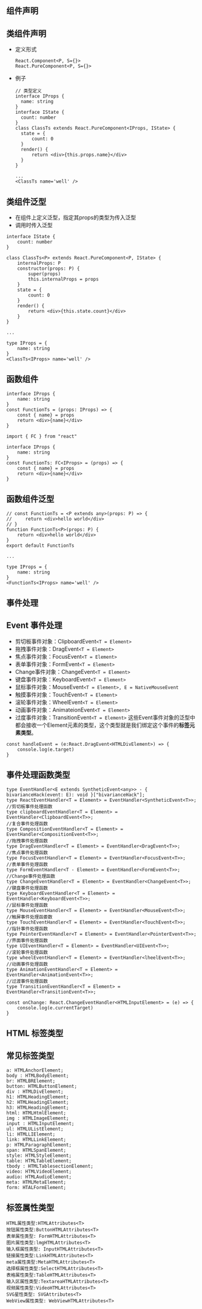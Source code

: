 ## 组件声明

## 类组件声明
- 定义形式
  ```
  React.Component<P, S={}>
  React.PureComponent<P, S={}>
  ```
- 例子
  ```
  // 类型定义
  interface IProps {
    name: string
  }
  interface IState {
    count: number
  }
  class ClassTs extends React.PureComponent<IProps, IState> {
    state = {
        count: 0
    }
    render() {
        return <div>{this.props.name}</div>
    }
  }

  ...
  <ClassTs name='well' />
  ```
## 类组件泛型
- 在组件上定义泛型，指定其props的类型为传入泛型
- 调用时传入泛型
```
interface IState {
    count: number
}

class ClassTs<P> extends React.PureComponent<P, IState> {
    internalProps: P
    constructor(props: P) {
        super(props)
        this.internalProps = props
    }
    state = {
        count: 0
    }
    render() {
        return <div>{this.state.count}</div>
    }
}

...

type IProps = {
    name: string
}
<ClassTs<IProps> name='well' />
```

## 函数组件
```
interface IProps {
    name: string
}
const FunctionTs = (props: IProps) => {
    const { name} = props
    return <div>{name}</div>
}
```
```
import { FC } from "react"

interface IProps {
    name: string
}
const FunctionTs: FC<IProps> = (props) => {
    const { name} = props
    return <div>{name}</div>
}
```

## 函数组件泛型
```
// const FunctionTs = <P extends any>(props: P) => {
//     return <div>hello world</div>
// }
function FunctionTs<P>(props: P) {
    return <div>hello world</div>
}
export default FunctionTs

...

type IProps = {
    name: string
}
<FunctionTs<IProps> name='well' />
```

## 事件处理
## Event 事件处理
- 剪切板事件对象：ClipboardEvent`<T = Element>`
- 拖拽事件对象：DragEvent`<T = Element>`
- 焦点事件对象：FocusEvent`<T = Element>`
- 表单事件对象：FormEvent`<T = Element>`
- Change事件对象：ChangeEvent`<T = Element>`
- 键盘事件对象：KeyboardEvent`<T = Element>`
- 鼠标事件对象：MouseEvent`<T = Element>, E = NativeMouseEvent`
- 触摸事件对象：TouchEvent`<T = Element>`
- 滚轮事件对象：WheelEvent`<T = Element>`
- 动画事件对象：AnimateionEvent`<T = Element>`
- 过度事件对象：TransitionEvent`<T = Element>`
这些Event事件对象的泛型中都会接收一个Element元素的类型，这个类型就是我们绑定这个事件的**标签元素类型**。
```
const handleEvent = (e:React.DragEvent<HTMLDivElement>) => {
    console.log(e.target)
}
```
## 事件处理函数类型
```
type EventHandler<E extends SyntheticEvent<any>> - { bivarianceHack(event: E): void }["bivarianceHack"];
type ReactEventHandler<T = Element> = EventHandler<SyntheticEvent<T>>;
//剪切板事件处理函数
type clipboardEventHandler<T = Element> = EventHandler<ClipboardEvent<T>>;
//复合事件处理函数
type CompositionEventHandler<T = Element> = EventHandler<CompositionEvent<T>>;
//拖拽事件处理函数
type DragEventHandler<T = Element> = EventHandler<DragEvent<T>>;
//焦点事件处理函数
type FocusEventHandler<T = Element> = EventHandler<FocusEvent<T>>;
//表单事件处理函数
type FormEventHandler<T - Element> = EventHandler<FormEvent<T>>;
//Change事件处理函数
type ChangeEventHandler<T = Element> = EventHandler<ChangeEvent<T>>;
//键盘事件处理函数
type KeyboardEventHandler<T = Element> = EventHandler<KeyboardEvent<T>>;
//鼠标事件处理函数
type MouseEventHandler<T = Element> = EventHandler<MouseEvent<T>>;
//触屏事件处理函娄数
type TouchEventHandler<T = Element> = EventHandler<TouchEvent<T>>;
//指针事件处理函数
type PointerEventHandler<T = Element> = EventHandler<PointerEvent<T>>;
//界面事件处理函数
type UIEventHandler<T = Element> = EventHandler<UIEvent<T>>;
//滚轮事件处理函数
type wheelEventHandler<T = Element> = EventHandler<lheelEvent<T>>;
//动画事件处理函数
type AnimationEventHandler<T = Element> = EventHandler<AnimationEvent<T>>;
//过渡事件处理函数
type TransitionEventHandler<T = Element> = EventHandler<TransitionEvent<T>>;
```
```
const onChange: React.ChangeEventHandler<HTMLInputElement> = (e) => {
    console.log(e.currentTarget)
}
```

## HTML 标签类型
## 常见标签类型
```
a: HTMLAnchorElement;
body : HTMLBodyElement;
br: HTMLBRElement;
button: HTMLButtonElement;
div : HTMLDivElement;
h1: HTMLHeadingElement;
h2: HTMLHeadingElement;
h3: HTMLHeadingElement;
html: HTMLHtmlElement;
img : HTMLImageElement;
input : HTMLInputElement;
ul: HTMLUListElement;
li: HTMLLIElement;
link: HTMLLinkElement;
p: HTMLParagraphElement;
span: HTMLSpanElement;
style: HTMLStyleElement;
table: HTMLTableElement;
tbody : HTMLTablesectionElement;
video: HTMLVideoElement;
audio: HTMLAudioElement;
meta: HTMLMetaElement;
form: HTALFormElement;
```

## 标签属性类型
```
HTML属性类型:HTMLAttributes<T>
按钮属性类型:ButtonHTMLAttributes<T>
表单属性类型: FormHTMLAttributes<T>
图片属性类型:lmgHTMLAttributes<T>
输入框属性类型: InputHTMLAttributes<T>
链接属性类型:LinkHTMLAttributes<T>
meta属性类型:MetaHTMLAttributes<T>
选择框属性类型:SelectHTMLAttributes<T>
表格属性类型:TableHTMLAttributes<T>
输入区属性类型:TextareaHTMLAttributes<T>
视频属性类型:VideoHTMLAttributes<T>
SVG星性类型: SVGAttributes<T>
WebView属性类型: WebViewHTMLAttributes<T>
```